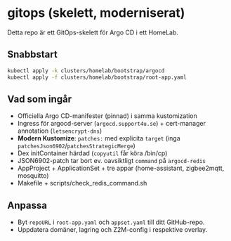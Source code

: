 # gitops (skelett, moderniserat)

Detta repo är ett GitOps-skelett för Argo CD i ett HomeLab.

## Snabbstart
```bash
kubectl apply -k clusters/homelab/bootstrap/argocd
kubectl apply -f clusters/homelab/bootstrap/root-app.yaml
```
## Vad som ingår
- Officiella Argo CD-manifester (pinnad) i samma kustomization
- Ingress för argocd-server (`argocd.support4u.se`) + cert-manager annotation (`letsencrypt-dns`)
- **Modern Kustomize**: `patches:` med explicita `target` (inga `patchesJson6902`/`patchesStrategicMerge`)
- Dex initContainer härdad (`copyutil` får köra /bin/cp)
- JSON6902-patch tar bort ev. oavsiktligt `command` på `argocd-redis`
- AppProject + ApplicationSet + tre appar (home-assistant, zigbee2mqtt, mosquitto)
- Makefile + scripts/check_redis_command.sh

## Anpassa
- Byt `repoURL` i `root-app.yaml` och `appset.yaml` till ditt GitHub-repo.
- Uppdatera domäner, lagring och Z2M-config i respektive overlay.
